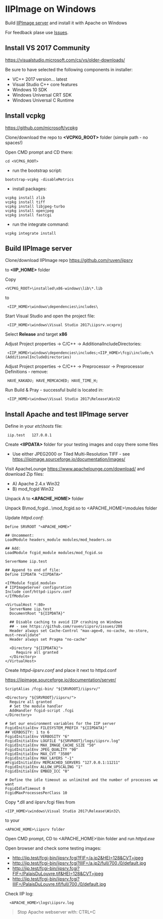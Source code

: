 # IIPImage on Windows
Build [IIPImage server](https://github.com/ruven/iipsrv) and install it with Apache on Windows 

For feedback plase use [Issues](https://github.com/filak/IIPImage-on-Windows/issues).

## Install VS 2017 Community
https://visualstudio.microsoft.com/cs/vs/older-downloads/

Be sure to have selected the following components in installer:
- VC++ 2017 version... latest
- Visual Studio C++ core features
- Windows 10 SDK
- Windows Universal CRT SDK
- Windows Universal C Runtime

## Install vcpkg
https://github.com/microsoft/vcpkg 

Clone/download the repo to **\<VCPKG_ROOT\>** folder (simple path - no spaces!)

Open CMD prompt and CD there:

    cd <VCPKG_ROOT>

- run the bootstrap script:  

```
bootstrap-vcpkg -disableMetrics
```
 
- install packages: 

```
vcpkg install zlib
vcpkg install tiff
vcpkg install libjpeg-turbo
vcpkg install openjpeg
vcpkg install fastcgi
```

- run the integrate command: 

```
vcpkg integrate install
```

## Build IIPImage server
Clone/download IIPImage repo 
https://github.com/ruven/iipsrv 

to **\<IIP_HOME\>** folder

Copy 

    <VCPKG_ROOT>\installed\x86-windows\lib\*.lib 
    
to 

     <IIP_HOME>\windows\dependencies\includes\ 

Start Visual Studio and open the project file:

     <IIP_HOME>\windows\Visual Studio 2017\iipsrv.vcxproj

Select **Release** and target **x86**

Adjust Project properties -> C/C++ -> AdditionalIncludeDirectories:

     <IIP_HOME>\windows\dependencies\includes;<IIP_HOME>\fcgi\include;%(AdditionalIncludeDirectories)

Adjust Project properties -> C/C++ -> Preprocessor -> Preprocessor Definitions - remove:

     HAVE_KAKADU; HAVE_MEMCACHED; HAVE_TIME_H;

Run Build & Pray - successful build is located in: 

     <IIP_HOME>\windows\Visual Studio 2017\Release\Win32

## Install Apache and test IIPImage server

Define in your *etc\hosts* file:

     iip.test   127.0.0.1

Create **\<IIPDATA\>** folder for your testing images and copy there some files
  
- Use either JPEG2000 or Tiled Multi-Resolution TIFF - see https://iipimage.sourceforge.io/documentation/images/

Visit ApacheLounge https://www.apachelounge.com/download/ and download Zip files:
  
- A) Apache 2.4.x Win32
- B) mod_fcgid Win32

Unpack A to **\<APACHE_HOME\>** folder
  
Unpack B\\mod_fcgid...\\mod_fcgid.so to \<APACHE_HOME\>\\modules folder

Update *httpd.conf*:

```  
Define SRVROOT "<APACHE_HOME>"

## Uncomment:
LoadModule headers_module modules/mod_headers.so

## Add:
LoadModule fcgid_module modules/mod_fcgid.so

ServerName iip.test

## Append to end of file:
Define IIPDATA "<IIPDATA>"

<IfModule fcgid_module>
# IIPImageServer configuration
Include conf/httpd-iipsrv.conf
</IfModule>

<VirtualHost *:80>
  ServerName iip.test
  DocumentRoot "${IIPDATA}"

  ## Disable caching to avoid IIP crashing on Windows
  ## - see https://github.com/ruven/iipsrv/issues/208
  Header always set Cache-Control "max-age=0, no-cache, no-store, must-revalidate"
  Header always set Pragma "no-cache"

  <Directory "${IIPDATA}">
     Require all granted
  </Directory>
</VirtualHost>
```  

Create *httpd-iipsrv.conf* and place it next to httpd.conf

https://iipimage.sourceforge.io/documentation/server/
  
```
ScriptAlias /fcgi-bin/ "${SRVROOT}/iipsrv/"

<Directory "${SRVROOT}/iipsrv/">
  Require all granted
  # Set the module handler
  AddHandler fcgid-script .fcgi
</Directory>

# Set our environment variables for the IIP server
FcgidInitialEnv FILESYSTEM_PREFIX "${IIPDATA}"
## VERBOSITY: 1 to 6
FcgidInitialEnv VERBOSITY "6"
FcgidInitialEnv LOGFILE "${SRVROOT}/logs/iipsrv.log"
FcgidInitialEnv MAX_IMAGE_CACHE_SIZE "50"
FcgidInitialEnv JPEG_QUALITY "90"
FcgidInitialEnv MAX_CVT "3500"
FcgidInitialEnv MAX_LAYERS "-1"
#FcgidInitialEnv MEMCACHED_SERVERS "127.0.0.1:11211"
FcgidInitialEnv ALLOW_UPSCALING "1"
FcgidInitialEnv EMBED_ICC "0"

# Define the idle timeout as unlimited and the number of processes we want
FcgidIdleTimeout 0
FcgidMaxProcessesPerClass 10  
```  

Copy \*.dll and iipsrv.fcgi files from
  
    <IIP_HOME>\windows\Visual Studio 2017\Release\Win32\ 

to your 
  
    <APACHE_HOME>\iipsrv folder

Open CMD prompt, CD to \<APACHE_HOME\>\\bin folder and run *httpd.exe*

Open browser and check some testing images:
      
- http://iip.test/fcgi-bin/iipsrv.fcgi?FIF=/a.jp2&HEI=128&CVT=jpeg
- http://iip.test/fcgi-bin/iipsrv.fcgi?IIIF=/a.jp2/full/700,/0/default.jpg
- http://iip.test/fcgi-bin/iipsrv.fcgi?FIF=/PalaisDuLouvre.tif&HEI=128&CVT=jpeg      
- http://iip.test/fcgi-bin/iipsrv.fcgi?IIIF=/PalaisDuLouvre.tif/full/700,/0/default.jpg

Check IIP log:

      <APACHE_HOME>\logs\iipsrv.log

> Stop Apache webserver with: CTRL+C
